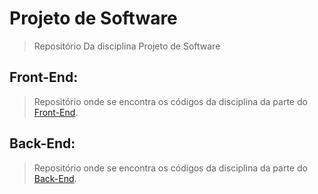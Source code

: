 # Projeto de Software
> Repositório Da disciplina Projeto de Software

## Front-End:
> Repositório onde se encontra os códigos da disciplina da parte do [Front-End](https://github.com/Rickecr/ProjSoft/tree/master/Front-end).

## Back-End:
> Repositório onde se encontra os códigos da disciplina da parte do [Back-End](https://github.com/Rickecr/ProjSoft/tree/master/Back-end).
